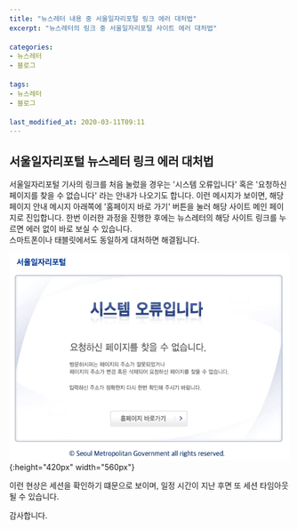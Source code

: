 ```yaml
---
title: "뉴스레터 내용 중 서울일자리포털 링크 에러 대처법"
excerpt: "뉴스레터의 링크 중 서울일자리포털 사이트 에러 대처법"

categories:
- 뉴스레터
- 블로그

tags:
- 뉴스레터
- 블로그

last_modified_at: 2020-03-11T09:11
---
```


## 서울일자리포털 뉴스레터 링크 에러 대처법

서울일자리포털 기사의 링크를 처음 눌렀을 경우는 '시스템 오류입니다' 혹은 '요청하신 페이지를 찾을 수 없습니다' 라는 안내가 나오기도 합니다. 이런 메시지가 보이면, 해당 페이지 안내 메시지 아래쪽에 '홈페이지 바로 가기' 버튼을 눌러 해당 사이트 메인 페이지로 진입합니다. 한번 이러한 과정을 진행한 후에는 뉴스레터의 해당 사이트 링크를 누르면 에러 없이 바로 보실 수 있습니다.  
스마트폰이나 태블릿에서도 동일하게 대처하면 해결됩니다. 

![서울일자리포털 에러 화면](/assets/images/seouljob_error.png "서울일자리포털 에러 화면"){:height="420px" width="560px"}


이런 현상은 세션을 확인하기 떄문으로 보이며, 일정 시간이 지난 후면 또 세션 타임아웃 될 수 있습니다. 

감사합니다.